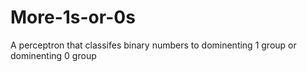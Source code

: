# More-1s-or-0s
A perceptron that classifes binary numbers to dominenting 1 group or dominenting 0 group
